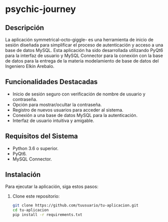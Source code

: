﻿# psychic-journey

## Descripción

La aplicación symmetrical-octo-giggle-  es una herramienta de inicio de sesión diseñada para simplificar el proceso de autenticación y acceso a una base de datos MySQL. Esta aplicación ha sido desarrollada utilizando PyQt6 para la interfaz de usuario y MySQL Connector para la conexión con la base de datos para la entrega de la materia modelamiento de base de datos del Ingeniero Elkin Arebalo.

## Funcionalidades Destacadas

- Inicio de sesión seguro con verificación de nombre de usuario y contraseña.
- Opción para mostrar/ocultar la contraseña.
- Registro de nuevos usuarios para acceder al sistema.
- Conexión a una base de datos MySQL para la autenticación.
- Interfaz de usuario intuitiva y amigable.

## Requisitos del Sistema

- Python 3.6 o superior.
- PyQt6.
- MySQL Connector.

## Instalación

Para ejecutar la aplicación, siga estos pasos:

1. Clone este repositorio:

   ```bash
   git clone https://github.com/tuusuario/tu-aplicacion.git
   cd tu-aplicacion
   pip install -r requirements.txt


